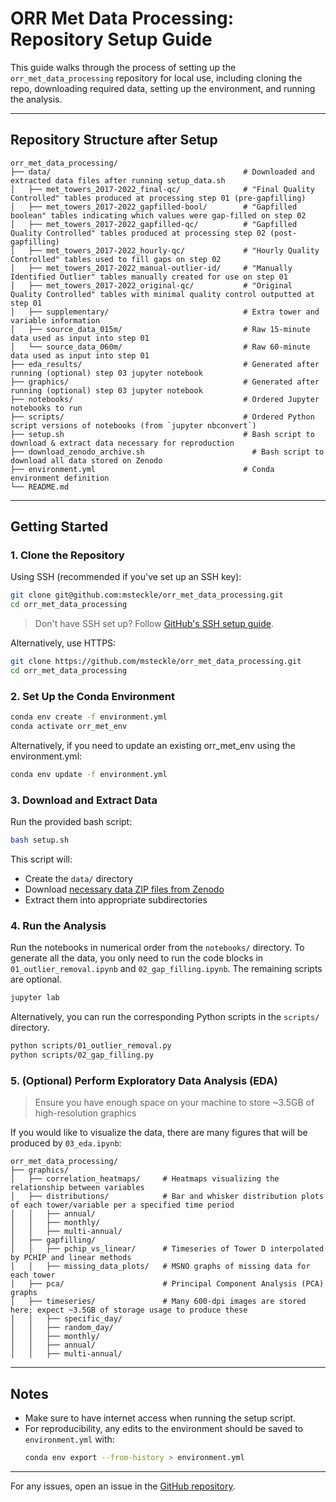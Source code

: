# ORR Met Data Processing: Repository Setup Guide

This guide walks through the process of setting up the `orr_met_data_processing` repository for local use, including cloning the repo, downloading required data, setting up the environment, and running the analysis.

---

## Repository Structure after Setup

```
orr_met_data_processing/
├── data/                                           # Downloaded and extracted data files after running setup_data.sh
│   ├── met_towers_2017-2022_final-qc/              # "Final Quality Controlled" tables produced at processing step 01 (pre-gapfilling)
│   ├── met_towers_2017-2022_gapfilled-bool/        # "Gapfilled boolean" tables indicating which values were gap-filled on step 02
│   ├── met_towers_2017-2022_gapfilled-qc/          # "Gapfilled Quality Controlled" tables produced at processing step 02 (post-gapfilling)
│   ├── met_towers_2017-2022_hourly-qc/             # "Hourly Quality Controlled" tables used to fill gaps on step 02
│   ├── met_towers_2017-2022_manual-outlier-id/     # "Manually Identified Outlier" tables manually created for use on step 01
│   ├── met_towers_2017-2022_original-qc/           # "Original Quality Controlled" tables with minimal quality control outputted at step 01
│   ├── supplementary/                              # Extra tower and variable information
│   ├── source_data_015m/                           # Raw 15-minute data used as input into step 01
│   └── source_data_060m/                           # Raw 60-minute data used as input into step 01
├── eda_results/                                    # Generated after running (optional) step 03 jupyter notebook
├── graphics/                                       # Generated after running (optional) step 03 jupyter notebook
├── notebooks/                                      # Ordered Jupyter notebooks to run
├── scripts/                                        # Ordered Python script versions of notebooks (from `jupyter nbconvert`)
├── setup.sh                                        # Bash script to download & extract data necessary for reproduction
├── download_zenodo_archive.sh                        # Bash script to download all data stored on Zenodo
├── environment.yml                                 # Conda environment definition
└── README.md
```

---

## Getting Started

### 1. Clone the Repository

Using SSH (recommended if you've set up an SSH key):

```bash
git clone git@github.com:msteckle/orr_met_data_processing.git
cd orr_met_data_processing
```

> Don't have SSH set up? Follow [GitHub's SSH setup guide](https://docs.github.com/en/authentication/connecting-to-github-with-ssh).

Alternatively, use HTTPS:

```bash
git clone https://github.com/msteckle/orr_met_data_processing.git
cd orr_met_data_processing
```

### 2. Set Up the Conda Environment

```bash
conda env create -f environment.yml
conda activate orr_met_env
```

Alternatively, if you need to update an existing orr_met_env using the environment.yml:
```bash
conda env update -f environment.yml
```

### 3. Download and Extract Data

Run the provided bash script:

```bash
bash setup.sh
```

This script will:
- Create the `data/` directory
- Download [necessary data ZIP files from Zenodo](https://zenodo.org/uploads/15171289)
- Extract them into appropriate subdirectories

### 4. Run the Analysis

Run the notebooks in numerical order from the `notebooks/` directory. To generate all the data, you only need to run the code blocks in `01_outlier_removal.ipynb` and `02_gap_filling.ipynb`. The remaining scripts are optional.

```bash
jupyter lab
```

Alternatively, you can run the corresponding Python scripts in the `scripts/` directory.

```bash
python scripts/01_outlier_removal.py
python scripts/02_gap_filling.py
```

### 5. (Optional) Perform Exploratory Data Analysis (EDA)

> Ensure you have enough space on your machine to store ~3.5GB of high-resolution graphics

If you would like to visualize the data, there are many figures that will be produced by `03_eda.ipynb`:

```
orr_met_data_processing/
├── graphics/
│   ├── correlation_heatmaps/     # Heatmaps visualizing the relationship between variables
│   ├── distributions/            # Bar and whisker distribution plots of each tower/variable per a specified time period
│   │   ├── annual/
│   │   ├── monthly/
│   │   ├── multi-annual/
│   ├── gapfilling/           
│   │   ├── pchip_vs_linear/      # Timeseries of Tower D interpolated by PCHIP and linear methods
│   │   ├── missing_data_plots/   # MSNO graphs of missing data for each tower
│   ├── pca/                      # Principal Component Analysis (PCA) graphs
│   ├── timeseries/               # Many 600-dpi images are stored here; expect ~3.5GB of storage usage to produce these
│   │   ├── specific_day/
│   │   ├── random_day/
│   │   ├── monthly/
│   │   ├── annual/
│   │   ├── multi-annual/
```

---

## Notes

- Make sure to have internet access when running the setup script.
- For reproducibility, any edits to the environment should be saved to `environment.yml` with:
  ```bash
  conda env export --from-history > environment.yml
  ```

---

For any issues, open an issue in the [GitHub repository](https://github.com/msteckle/orr_met_data_processing).
